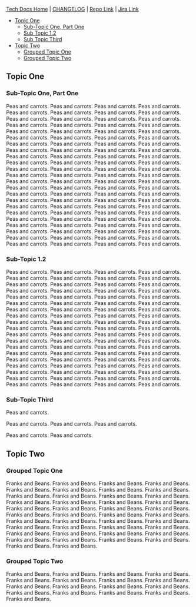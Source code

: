 [Tech Docs Home](https://vhp1946.github.io) | [CHANGELOG](CHANGELOG.md) | [Repo Link](https://github.com/VHP1946/) | [Jira Link](https://vhp.atlassian.net)

- [Topic One](#topic-one)
  - [Sub-Topic One, Part One](#sub-topic-one-part-one)
  - [Sub Topic 1.2](#sub-topic-1.2)
  - [Sub Topic Third](#sub-topic-third)
- [Topic Two](#topic-two)
  - [Grouped Topic One](#grouped-topic-one)
  - [Grouped Topic Two](#grouped-topic-two)

## Topic One
### Sub-Topic One, Part One
Peas and carrots. Peas and carrots. Peas and carrots. Peas and carrots. Peas and carrots. Peas and carrots. Peas and carrots. Peas and carrots. Peas and carrots. Peas and carrots. Peas and carrots. Peas and carrots. Peas and carrots. Peas and carrots. Peas and carrots. Peas and carrots. Peas and carrots. Peas and carrots. Peas and carrots. Peas and carrots. Peas and carrots. Peas and carrots. Peas and carrots. Peas and carrots. Peas and carrots. Peas and carrots. Peas and carrots. Peas and carrots. Peas and carrots. Peas and carrots. Peas and carrots. Peas and carrots. Peas and carrots. Peas and carrots. Peas and carrots. Peas and carrots. Peas and carrots. Peas and carrots. Peas and carrots. Peas and carrots. Peas and carrots. Peas and carrots. Peas and carrots. Peas and carrots. Peas and carrots. Peas and carrots. Peas and carrots. Peas and carrots. Peas and carrots. Peas and carrots. Peas and carrots. Peas and carrots. Peas and carrots. Peas and carrots. Peas and carrots. Peas and carrots. Peas and carrots. Peas and carrots. Peas and carrots. Peas and carrots. Peas and carrots. Peas and carrots. Peas and carrots. Peas and carrots. Peas and carrots. Peas and carrots. Peas and carrots. Peas and carrots. Peas and carrots. Peas and carrots. Peas and carrots. Peas and carrots. Peas and carrots. Peas and carrots. Peas and carrots. Peas and carrots. Peas and carrots. Peas and carrots. Peas and carrots. Peas and carrots. Peas and carrots. Peas and carrots. Peas and carrots. Peas and carrots. Peas and carrots. Peas and carrots. Peas and carrots. Peas and carrots. Peas and carrots. Peas and carrots. Peas and carrots. Peas and carrots. 

### Sub-Topic 1.2
Peas and carrots. Peas and carrots. Peas and carrots. Peas and carrots. Peas and carrots. Peas and carrots. Peas and carrots. Peas and carrots. Peas and carrots. Peas and carrots. Peas and carrots. Peas and carrots. Peas and carrots. Peas and carrots. Peas and carrots. Peas and carrots. Peas and carrots. Peas and carrots. Peas and carrots. Peas and carrots. Peas and carrots. Peas and carrots. Peas and carrots. Peas and carrots. Peas and carrots. Peas and carrots. Peas and carrots. Peas and carrots. Peas and carrots. Peas and carrots. Peas and carrots. Peas and carrots. Peas and carrots. Peas and carrots. Peas and carrots. Peas and carrots. Peas and carrots. Peas and carrots. Peas and carrots. Peas and carrots. Peas and carrots. Peas and carrots. Peas and carrots. Peas and carrots. Peas and carrots. Peas and carrots. Peas and carrots. Peas and carrots. Peas and carrots. Peas and carrots. Peas and carrots. Peas and carrots. Peas and carrots. Peas and carrots. Peas and carrots. Peas and carrots. Peas and carrots. Peas and carrots. Peas and carrots. Peas and carrots. Peas and carrots. Peas and carrots. Peas and carrots. Peas and carrots. Peas and carrots. Peas and carrots. Peas and carrots. Peas and carrots. Peas and carrots. Peas and carrots. Peas and carrots. Peas and carrots. Peas and carrots. Peas and carrots. Peas and carrots. Peas and carrots. 

### Sub-Topic Third
Peas and carrots.

Peas and carrots. Peas and carrots. Peas and carrots. 

Peas and carrots. Peas and carrots. 

## Topic Two
### Grouped Topic One
Franks and Beans. Franks and Beans. Franks and Beans. Franks and Beans. Franks and Beans. Franks and Beans. Franks and Beans. Franks and Beans. Franks and Beans. Franks and Beans. Franks and Beans. Franks and Beans. Franks and Beans. Franks and Beans. Franks and Beans. Franks and Beans. Franks and Beans. Franks and Beans. Franks and Beans. Franks and Beans. Franks and Beans. Franks and Beans. Franks and Beans. Franks and Beans. Franks and Beans. Franks and Beans. Franks and Beans. Franks and Beans. Franks and Beans. Franks and Beans. Franks and Beans. Franks and Beans. Franks and Beans. Franks and Beans. Franks and Beans. Franks and Beans. Franks and Beans. Franks and Beans. Franks and Beans. Franks and Beans. Franks and Beans. Franks and Beans. 

### Grouped Topic Two
Franks and Beans. 
Franks and Beans. 
Franks and Beans. 
Franks and Beans. 
Franks and Beans. 
Franks and Beans. 
Franks and Beans. 
Franks and Beans. 
Franks and Beans. 
Franks and Beans. 
Franks and Beans. 
Franks and Beans. 
Franks and Beans. 
Franks and Beans. 
Franks and Beans. 
Franks and Beans. 
Franks and Beans. 